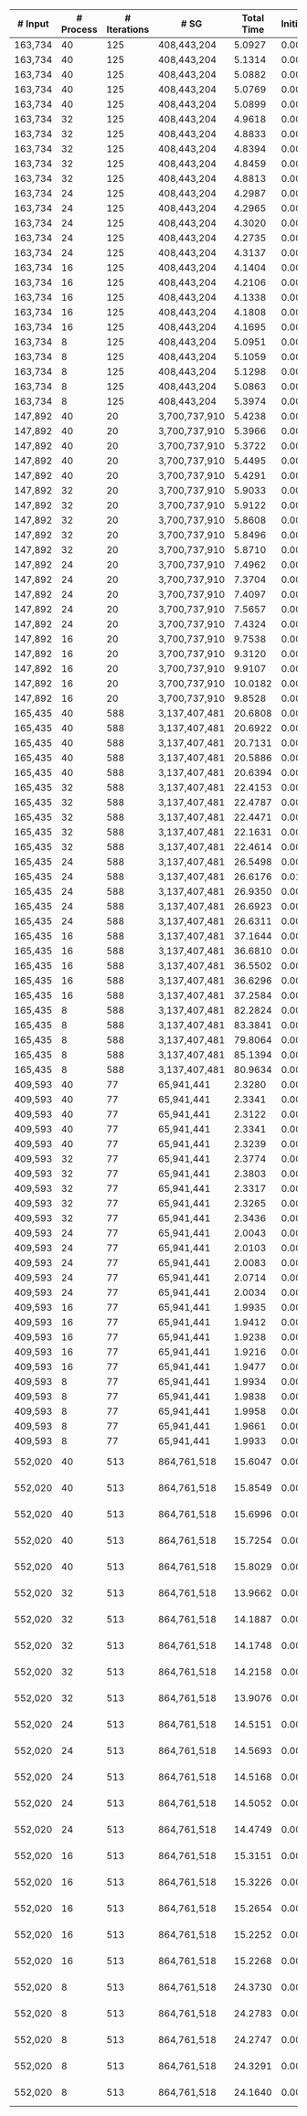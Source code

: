 | # Input | # Process | # Iterations | # SG | Total Time | Initialization | (File I/O) | Hashtable | Join | Buffer preparation | Communication | Deduplication | Merge | Finalization | Output |
| --- | --- | --- | --- | --- | --- | --- | --- | --- | --- | --- | --- | --- | --- | --- |
| 163,734 | 40 | 125 | 408,443,204 |   5.0927 |   0.0053 |   0.0080 |   0.0001 |   0.0990 |   0.4178 |   3.8542 |   0.1240 |   0.5711 |   0.0213 | data/data_163734.bin_sg.bin |
| 163,734 | 40 | 125 | 408,443,204 |   5.1314 |   0.0053 |   0.0053 |   0.0001 |   0.1013 |   0.4205 |   3.8743 |   0.1251 |   0.5832 |   0.0216 | data/data_163734.bin_sg.bin |
| 163,734 | 40 | 125 | 408,443,204 |   5.0882 |   0.0053 |   0.0046 |   0.0001 |   0.0999 |   0.4205 |   3.8416 |   0.1279 |   0.5714 |   0.0217 | data/data_163734.bin_sg.bin |
| 163,734 | 40 | 125 | 408,443,204 |   5.0769 |   0.0053 |   0.0036 |   0.0001 |   0.1034 |   0.4187 |   3.8271 |   0.1255 |   0.5746 |   0.0222 | data/data_163734.bin_sg.bin |
| 163,734 | 40 | 125 | 408,443,204 |   5.0899 |   0.0053 |   0.0037 |   0.0001 |   0.1003 |   0.4226 |   3.8392 |   0.1254 |   0.5753 |   0.0218 | data/data_163734.bin_sg.bin |
| 163,734 | 32 | 125 | 408,443,204 |   4.9618 |   0.0054 |   0.0055 |   0.0001 |   0.1351 |   0.4381 |   3.6375 |   0.1424 |   0.5765 |   0.0267 | data/data_163734.bin_sg.bin |
| 163,734 | 32 | 125 | 408,443,204 |   4.8833 |   0.0053 |   0.0036 |   0.0001 |   0.1403 |   0.4410 |   3.5764 |   0.1402 |   0.5536 |   0.0264 | data/data_163734.bin_sg.bin |
| 163,734 | 32 | 125 | 408,443,204 |   4.8394 |   0.0054 |   0.0037 |   0.0001 |   0.1371 |   0.4408 |   3.5320 |   0.1402 |   0.5579 |   0.0260 | data/data_163734.bin_sg.bin |
| 163,734 | 32 | 125 | 408,443,204 |   4.8459 |   0.0053 |   0.0037 |   0.0001 |   0.1330 |   0.4379 |   3.5517 |   0.1384 |   0.5527 |   0.0269 | data/data_163734.bin_sg.bin |
| 163,734 | 32 | 125 | 408,443,204 |   4.8813 |   0.0055 |   0.0037 |   0.0001 |   0.1356 |   0.4420 |   3.5775 |   0.1410 |   0.5533 |   0.0264 | data/data_163734.bin_sg.bin |
| 163,734 | 24 | 125 | 408,443,204 |   4.2987 |   0.0054 |   0.0055 |   0.0001 |   0.1540 |   0.4692 |   2.9276 |   0.1625 |   0.5445 |   0.0354 | data/data_163734.bin_sg.bin |
| 163,734 | 24 | 125 | 408,443,204 |   4.2965 |   0.0053 |   0.0036 |   0.0001 |   0.1606 |   0.4755 |   2.8946 |   0.1624 |   0.5630 |   0.0350 | data/data_163734.bin_sg.bin |
| 163,734 | 24 | 125 | 408,443,204 |   4.3020 |   0.0052 |   0.0036 |   0.0001 |   0.1537 |   0.4696 |   2.9358 |   0.1614 |   0.5416 |   0.0346 | data/data_163734.bin_sg.bin |
| 163,734 | 24 | 125 | 408,443,204 |   4.2735 |   0.0054 |   0.0035 |   0.0001 |   0.1584 |   0.4759 |   2.9003 |   0.1615 |   0.5375 |   0.0345 | data/data_163734.bin_sg.bin |
| 163,734 | 24 | 125 | 408,443,204 |   4.3137 |   0.0054 |   0.0035 |   0.0001 |   0.1591 |   0.4750 |   2.9233 |   0.1597 |   0.5559 |   0.0353 | data/data_163734.bin_sg.bin |
| 163,734 | 16 | 125 | 408,443,204 |   4.1404 |   0.0053 |   0.0051 |   0.0001 |   0.1517 |   0.5260 |   2.7268 |   0.1880 |   0.4915 |   0.0510 | data/data_163734.bin_sg.bin |
| 163,734 | 16 | 125 | 408,443,204 |   4.2106 |   0.0052 |   0.0032 |   0.0001 |   0.1503 |   0.5240 |   2.7092 |   0.1881 |   0.5829 |   0.0509 | data/data_163734.bin_sg.bin |
| 163,734 | 16 | 125 | 408,443,204 |   4.1338 |   0.0055 |   0.0036 |   0.0001 |   0.1500 |   0.5247 |   2.7258 |   0.1897 |   0.4877 |   0.0503 | data/data_163734.bin_sg.bin |
| 163,734 | 16 | 125 | 408,443,204 |   4.1808 |   0.0053 |   0.0033 |   0.0001 |   0.1501 |   0.5280 |   2.7542 |   0.1899 |   0.5022 |   0.0510 | data/data_163734.bin_sg.bin |
| 163,734 | 16 | 125 | 408,443,204 |   4.1695 |   0.0053 |   0.0034 |   0.0001 |   0.1513 |   0.5262 |   2.7346 |   0.1872 |   0.5145 |   0.0503 | data/data_163734.bin_sg.bin |
| 163,734 | 8 | 125 | 408,443,204 |   5.0951 |   0.0053 |   0.0049 |   0.0001 |   0.2069 |   0.7478 |   3.1353 |   0.3077 |   0.5939 |   0.0980 | data/data_163734.bin_sg.bin |
| 163,734 | 8 | 125 | 408,443,204 |   5.1059 |   0.0055 |   0.0033 |   0.0001 |   0.2062 |   0.7503 |   3.1439 |   0.3074 |   0.5949 |   0.0978 | data/data_163734.bin_sg.bin |
| 163,734 | 8 | 125 | 408,443,204 |   5.1298 |   0.0052 |   0.0031 |   0.0001 |   0.2063 |   0.7475 |   3.1510 |   0.3061 |   0.6156 |   0.0981 | data/data_163734.bin_sg.bin |
| 163,734 | 8 | 125 | 408,443,204 |   5.0863 |   0.0053 |   0.0031 |   0.0001 |   0.2039 |   0.7480 |   3.1286 |   0.3080 |   0.5960 |   0.0964 | data/data_163734.bin_sg.bin |
| 163,734 | 8 | 125 | 408,443,204 |   5.3974 |   0.0053 |   0.0032 |   0.0001 |   0.2064 |   0.7503 |   3.3685 |   0.3063 |   0.6623 |   0.0984 | data/data_163734.bin_sg.bin |
| 147,892 | 40 | 20 | 3,700,737,910 |   5.4238 |   0.0053 |   0.0079 |   0.0001 |   0.0848 |   1.2662 |   3.2956 |   0.2089 |   0.3826 |   0.1804 | data/data_147892.bin_sg.bin |
| 147,892 | 40 | 20 | 3,700,737,910 |   5.3966 |   0.0053 |   0.0046 |   0.0001 |   0.0841 |   1.2662 |   3.2831 |   0.2099 |   0.3638 |   0.1841 | data/data_147892.bin_sg.bin |
| 147,892 | 40 | 20 | 3,700,737,910 |   5.3722 |   0.0053 |   0.0036 |   0.0001 |   0.0834 |   1.2677 |   3.2631 |   0.2117 |   0.3555 |   0.1855 | data/data_147892.bin_sg.bin |
| 147,892 | 40 | 20 | 3,700,737,910 |   5.4495 |   0.0054 |   0.0035 |   0.0001 |   0.0843 |   1.2670 |   3.2699 |   0.2113 |   0.4308 |   0.1808 | data/data_147892.bin_sg.bin |
| 147,892 | 40 | 20 | 3,700,737,910 |   5.4291 |   0.0053 |   0.0037 |   0.0001 |   0.0869 |   1.2665 |   3.2844 |   0.2099 |   0.3944 |   0.1816 | data/data_147892.bin_sg.bin |
| 147,892 | 32 | 20 | 3,700,737,910 |   5.9033 |   0.0054 |   0.0050 |   0.0001 |   0.1090 |   1.4402 |   3.4916 |   0.2482 |   0.3771 |   0.2316 | data/data_147892.bin_sg.bin |
| 147,892 | 32 | 20 | 3,700,737,910 |   5.9122 |   0.0053 |   0.0036 |   0.0001 |   0.1078 |   1.4429 |   3.4594 |   0.2475 |   0.4185 |   0.2308 | data/data_147892.bin_sg.bin |
| 147,892 | 32 | 20 | 3,700,737,910 |   5.8608 |   0.0053 |   0.0035 |   0.0001 |   0.1053 |   1.4442 |   3.4917 |   0.2464 |   0.3444 |   0.2235 | data/data_147892.bin_sg.bin |
| 147,892 | 32 | 20 | 3,700,737,910 |   5.8496 |   0.0053 |   0.0036 |   0.0001 |   0.1057 |   1.4321 |   3.4789 |   0.2473 |   0.3556 |   0.2247 | data/data_147892.bin_sg.bin |
| 147,892 | 32 | 20 | 3,700,737,910 |   5.8710 |   0.0054 |   0.0036 |   0.0001 |   0.1052 |   1.4401 |   3.4738 |   0.2479 |   0.3745 |   0.2241 | data/data_147892.bin_sg.bin |
| 147,892 | 24 | 20 | 3,700,737,910 |   7.4962 |   0.0055 |   0.0051 |   0.0001 |   0.1332 |   1.7661 |   4.2658 |   0.3337 |   0.6998 |   0.2920 | data/data_147892.bin_sg.bin |
| 147,892 | 24 | 20 | 3,700,737,910 |   7.3704 |   0.0055 |   0.0036 |   0.0001 |   0.1288 |   1.7509 |   4.2252 |   0.3358 |   0.6254 |   0.2989 | data/data_147892.bin_sg.bin |
| 147,892 | 24 | 20 | 3,700,737,910 |   7.4097 |   0.0055 |   0.0036 |   0.0001 |   0.1328 |   1.7580 |   4.1945 |   0.3325 |   0.6905 |   0.2958 | data/data_147892.bin_sg.bin |
| 147,892 | 24 | 20 | 3,700,737,910 |   7.5657 |   0.0053 |   0.0033 |   0.0001 |   0.1333 |   1.7639 |   4.4273 |   0.3339 |   0.6095 |   0.2924 | data/data_147892.bin_sg.bin |
| 147,892 | 24 | 20 | 3,700,737,910 |   7.4324 |   0.0055 |   0.0036 |   0.0001 |   0.1311 |   1.7655 |   4.2688 |   0.3334 |   0.6344 |   0.2937 | data/data_147892.bin_sg.bin |
| 147,892 | 16 | 20 | 3,700,737,910 |   9.7538 |   0.0053 |   0.0057 |   0.0001 |   0.1930 |   2.3802 |   4.8956 |   0.5400 |   1.3062 |   0.4334 | data/data_147892.bin_sg.bin |
| 147,892 | 16 | 20 | 3,700,737,910 |   9.3120 |   0.0052 |   0.0032 |   0.0001 |   0.1892 |   2.4000 |   4.7877 |   0.4821 |   1.0123 |   0.4354 | data/data_147892.bin_sg.bin |
| 147,892 | 16 | 20 | 3,700,737,910 |   9.9107 |   0.0053 |   0.0034 |   0.0001 |   0.1915 |   2.3886 |   4.9280 |   0.5085 |   1.3846 |   0.5042 | data/data_147892.bin_sg.bin |
| 147,892 | 16 | 20 | 3,700,737,910 |  10.0182 |   0.0052 |   0.0032 |   0.0001 |   0.1889 |   2.3998 |   4.8881 |   0.6544 |   1.3928 |   0.4889 | data/data_147892.bin_sg.bin |
| 147,892 | 16 | 20 | 3,700,737,910 |   9.8528 |   0.0053 |   0.0032 |   0.0001 |   0.1895 |   2.3788 |   4.8390 |   0.6035 |   1.3243 |   0.5125 | data/data_147892.bin_sg.bin |
| 165,435 | 40 | 588 | 3,137,407,481 |  20.6808 |   0.0054 |   0.0074 |   0.0001 |   0.5480 |   0.9623 |  13.6875 |   0.4237 |   4.8760 |   0.1779 | data/data_165435.bin_sg.bin |
| 165,435 | 40 | 588 | 3,137,407,481 |  20.6922 |   0.0052 |   0.0049 |   0.0001 |   0.5558 |   0.9674 |  13.7300 |   0.4295 |   4.8295 |   0.1747 | data/data_165435.bin_sg.bin |
| 165,435 | 40 | 588 | 3,137,407,481 |  20.7131 |   0.0052 |   0.0036 |   0.0001 |   0.5609 |   0.9677 |  13.7323 |   0.4280 |   4.8386 |   0.1802 | data/data_165435.bin_sg.bin |
| 165,435 | 40 | 588 | 3,137,407,481 |  20.5886 |   0.0053 |   0.0036 |   0.0001 |   0.5435 |   0.9631 |  13.7346 |   0.4213 |   4.7444 |   0.1765 | data/data_165435.bin_sg.bin |
| 165,435 | 40 | 588 | 3,137,407,481 |  20.6394 |   0.0053 |   0.0034 |   0.0001 |   0.5563 |   0.9635 |  13.6858 |   0.4279 |   4.8476 |   0.1527 | data/data_165435.bin_sg.bin |
| 165,435 | 32 | 588 | 3,137,407,481 |  22.4153 |   0.0054 |   0.0051 |   0.0001 |   0.6570 |   1.0962 |  13.3313 |   0.5099 |   6.6263 |   0.1892 | data/data_165435.bin_sg.bin |
| 165,435 | 32 | 588 | 3,137,407,481 |  22.4787 |   0.0053 |   0.0036 |   0.0001 |   0.6679 |   1.1107 |  13.4481 |   0.5063 |   6.5241 |   0.2163 | data/data_165435.bin_sg.bin |
| 165,435 | 32 | 588 | 3,137,407,481 |  22.4471 |   0.0054 |   0.0036 |   0.0001 |   0.6659 |   1.0874 |  13.4854 |   0.5186 |   6.4935 |   0.1909 | data/data_165435.bin_sg.bin |
| 165,435 | 32 | 588 | 3,137,407,481 |  22.1631 |   0.0053 |   0.0037 |   0.0001 |   0.6327 |   1.0560 |  13.1558 |   0.5017 |   6.6192 |   0.1924 | data/data_165435.bin_sg.bin |
| 165,435 | 32 | 588 | 3,137,407,481 |  22.4614 |   0.0053 |   0.0036 |   0.0001 |   0.6722 |   1.0834 |  13.4060 |   0.5060 |   6.5966 |   0.1920 | data/data_165435.bin_sg.bin |
| 165,435 | 24 | 588 | 3,137,407,481 |  26.5498 |   0.0052 |   0.0036 |   0.0001 |   0.8531 |   1.0994 |  12.8048 |   0.6436 |  10.8494 |   0.2943 | data/data_165435.bin_sg.bin |
| 165,435 | 24 | 588 | 3,137,407,481 |  26.6176 |   0.0102 |   0.0146 |   0.0001 |   0.8384 |   1.0799 |  12.7329 |   0.6554 |  11.0515 |   0.2493 | data/data_165435.bin_sg.bin |
| 165,435 | 24 | 588 | 3,137,407,481 |  26.9350 |   0.0053 |   0.0044 |   0.0001 |   0.9097 |   1.1163 |  12.8345 |   0.7079 |  11.1056 |   0.2558 | data/data_165435.bin_sg.bin |
| 165,435 | 24 | 588 | 3,137,407,481 |  26.6923 |   0.0053 |   0.0037 |   0.0001 |   0.8731 |   1.0955 |  12.7763 |   0.6550 |  10.9994 |   0.2877 | data/data_165435.bin_sg.bin |
| 165,435 | 24 | 588 | 3,137,407,481 |  26.6311 |   0.0053 |   0.0036 |   0.0001 |   0.8547 |   1.1012 |  12.8829 |   0.6422 |  10.8917 |   0.2530 | data/data_165435.bin_sg.bin |
| 165,435 | 16 | 588 | 3,137,407,481 |  37.1644 |   0.0053 |   0.0032 |   0.0001 |   1.1691 |   1.0496 |  12.5657 |   0.6423 |  21.2984 |   0.4339 | data/data_165435.bin_sg.bin |
| 165,435 | 16 | 588 | 3,137,407,481 |  36.6810 |   0.0053 |   0.0032 |   0.0001 |   1.2090 |   1.0270 |  12.3238 |   0.6285 |  21.1179 |   0.3694 | data/data_165435.bin_sg.bin |
| 165,435 | 16 | 588 | 3,137,407,481 |  36.5502 |   0.0053 |   0.0034 |   0.0001 |   1.1869 |   1.0365 |  12.2523 |   0.6398 |  20.9941 |   0.4353 | data/data_165435.bin_sg.bin |
| 165,435 | 16 | 588 | 3,137,407,481 |  36.6296 |   0.0053 |   0.0034 |   0.0001 |   1.1211 |   1.0430 |  12.3725 |   0.7008 |  20.9462 |   0.4406 | data/data_165435.bin_sg.bin |
| 165,435 | 16 | 588 | 3,137,407,481 |  37.2584 |   0.0053 |   0.0031 |   0.0001 |   1.1400 |   1.0176 |  13.4981 |   0.6448 |  20.5828 |   0.3698 | data/data_165435.bin_sg.bin |
| 165,435 | 8 | 588 | 3,137,407,481 |  82.2824 |   0.0052 |   0.0032 |   0.0001 |   1.7643 |   1.3337 |  12.9901 |   0.7399 |  64.6525 |   0.7967 | data/data_165435.bin_sg.bin |
| 165,435 | 8 | 588 | 3,137,407,481 |  83.3841 |   0.0052 |   0.0031 |   0.0000 |   1.5475 |   1.3048 |  12.7553 |   0.7497 |  66.1718 |   0.8497 | data/data_165435.bin_sg.bin |
| 165,435 | 8 | 588 | 3,137,407,481 |  79.8064 |   0.0052 |   0.0034 |   0.0001 |   2.0693 |   1.3029 |  13.2817 |   0.7254 |  61.5743 |   0.8475 | data/data_165435.bin_sg.bin |
| 165,435 | 8 | 588 | 3,137,407,481 |  85.1394 |   0.0053 |   0.0034 |   0.0001 |   2.3502 |   1.3160 |  14.1432 |   0.7242 |  65.8215 |   0.7790 | data/data_165435.bin_sg.bin |
| 165,435 | 8 | 588 | 3,137,407,481 |  80.9634 |   0.0052 |   0.0034 |   0.0000 |   1.9582 |   1.3263 |  13.1646 |   0.7636 |  62.8908 |   0.8546 | data/data_165435.bin_sg.bin |
| 409,593 | 40 | 77 | 65,941,441 |   2.3280 |   0.0053 |   0.0080 |   0.0001 |   0.0374 |   0.0950 |   1.8715 |   0.0417 |   0.2722 |   0.0048 | data/data_409593.bin_sg.bin |
| 409,593 | 40 | 77 | 65,941,441 |   2.3341 |   0.0053 |   0.0050 |   0.0001 |   0.0373 |   0.0999 |   1.8730 |   0.0380 |   0.2758 |   0.0049 | data/data_409593.bin_sg.bin |
| 409,593 | 40 | 77 | 65,941,441 |   2.3122 |   0.0053 |   0.0037 |   0.0001 |   0.0357 |   0.0992 |   1.8621 |   0.0384 |   0.2666 |   0.0048 | data/data_409593.bin_sg.bin |
| 409,593 | 40 | 77 | 65,941,441 |   2.3341 |   0.0052 |   0.0037 |   0.0001 |   0.0338 |   0.0964 |   1.8839 |   0.0377 |   0.2723 |   0.0048 | data/data_409593.bin_sg.bin |
| 409,593 | 40 | 77 | 65,941,441 |   2.3239 |   0.0053 |   0.0037 |   0.0001 |   0.0388 |   0.0942 |   1.8735 |   0.0382 |   0.2692 |   0.0047 | data/data_409593.bin_sg.bin |
| 409,593 | 32 | 77 | 65,941,441 |   2.3774 |   0.0053 |   0.0051 |   0.0001 |   0.0401 |   0.1002 |   1.8886 |   0.0447 |   0.2927 |   0.0057 | data/data_409593.bin_sg.bin |
| 409,593 | 32 | 77 | 65,941,441 |   2.3803 |   0.0053 |   0.0037 |   0.0001 |   0.0419 |   0.0953 |   1.9092 |   0.0420 |   0.2814 |   0.0052 | data/data_409593.bin_sg.bin |
| 409,593 | 32 | 77 | 65,941,441 |   2.3317 |   0.0053 |   0.0036 |   0.0001 |   0.0343 |   0.0830 |   1.8906 |   0.0406 |   0.2722 |   0.0058 | data/data_409593.bin_sg.bin |
| 409,593 | 32 | 77 | 65,941,441 |   2.3265 |   0.0054 |   0.0035 |   0.0001 |   0.0409 |   0.0946 |   1.8837 |   0.0410 |   0.2552 |   0.0055 | data/data_409593.bin_sg.bin |
| 409,593 | 32 | 77 | 65,941,441 |   2.3436 |   0.0053 |   0.0037 |   0.0001 |   0.0394 |   0.0977 |   1.8689 |   0.0465 |   0.2799 |   0.0058 | data/data_409593.bin_sg.bin |
| 409,593 | 24 | 77 | 65,941,441 |   2.0043 |   0.0056 |   0.0054 |   0.0001 |   0.0421 |   0.1083 |   1.5359 |   0.0552 |   0.2506 |   0.0065 | data/data_409593.bin_sg.bin |
| 409,593 | 24 | 77 | 65,941,441 |   2.0103 |   0.0054 |   0.0035 |   0.0001 |   0.0479 |   0.1056 |   1.5405 |   0.0570 |   0.2473 |   0.0066 | data/data_409593.bin_sg.bin |
| 409,593 | 24 | 77 | 65,941,441 |   2.0083 |   0.0054 |   0.0037 |   0.0001 |   0.0472 |   0.1093 |   1.5362 |   0.0568 |   0.2467 |   0.0066 | data/data_409593.bin_sg.bin |
| 409,593 | 24 | 77 | 65,941,441 |   2.0714 |   0.0054 |   0.0036 |   0.0001 |   0.0468 |   0.1106 |   1.5923 |   0.0523 |   0.2568 |   0.0070 | data/data_409593.bin_sg.bin |
| 409,593 | 24 | 77 | 65,941,441 |   2.0034 |   0.0055 |   0.0037 |   0.0001 |   0.0488 |   0.1100 |   1.5307 |   0.0521 |   0.2496 |   0.0065 | data/data_409593.bin_sg.bin |
| 409,593 | 16 | 77 | 65,941,441 |   1.9935 |   0.0053 |   0.0051 |   0.0001 |   0.0422 |   0.1027 |   1.4866 |   0.0625 |   0.2849 |   0.0093 | data/data_409593.bin_sg.bin |
| 409,593 | 16 | 77 | 65,941,441 |   1.9412 |   0.0052 |   0.0035 |   0.0001 |   0.0409 |   0.1052 |   1.4769 |   0.0596 |   0.2443 |   0.0091 | data/data_409593.bin_sg.bin |
| 409,593 | 16 | 77 | 65,941,441 |   1.9238 |   0.0054 |   0.0032 |   0.0001 |   0.0409 |   0.1016 |   1.4663 |   0.0568 |   0.2436 |   0.0091 | data/data_409593.bin_sg.bin |
| 409,593 | 16 | 77 | 65,941,441 |   1.9216 |   0.0052 |   0.0036 |   0.0001 |   0.0413 |   0.1023 |   1.4679 |   0.0587 |   0.2368 |   0.0091 | data/data_409593.bin_sg.bin |
| 409,593 | 16 | 77 | 65,941,441 |   1.9477 |   0.0054 |   0.0035 |   0.0001 |   0.0414 |   0.1035 |   1.4774 |   0.0573 |   0.2535 |   0.0090 | data/data_409593.bin_sg.bin |
| 409,593 | 8 | 77 | 65,941,441 |   1.9934 |   0.0053 |   0.0060 |   0.0003 |   0.0636 |   0.1436 |   1.4378 |   0.0740 |   0.2519 |   0.0167 | data/data_409593.bin_sg.bin |
| 409,593 | 8 | 77 | 65,941,441 |   1.9838 |   0.0052 |   0.0033 |   0.0003 |   0.0614 |   0.1332 |   1.4789 |   0.0731 |   0.2149 |   0.0168 | data/data_409593.bin_sg.bin |
| 409,593 | 8 | 77 | 65,941,441 |   1.9958 |   0.0053 |   0.0033 |   0.0003 |   0.0619 |   0.1340 |   1.4783 |   0.0733 |   0.2257 |   0.0170 | data/data_409593.bin_sg.bin |
| 409,593 | 8 | 77 | 65,941,441 |   1.9661 |   0.0052 |   0.0036 |   0.0003 |   0.0620 |   0.1336 |   1.4769 |   0.0728 |   0.1985 |   0.0168 | data/data_409593.bin_sg.bin |
| 409,593 | 8 | 77 | 65,941,441 |   1.9933 |   0.0052 |   0.0032 |   0.0003 |   0.0620 |   0.1332 |   1.4956 |   0.0732 |   0.2071 |   0.0166 | data/data_409593.bin_sg.bin |
| 552,020 | 40 | 513 | 864,761,518 |  15.6047 |   0.0053 |   0.0056 |   0.0001 |   0.2860 |   0.7284 |  11.9104 |   0.3002 |   2.3305 |   0.0438 | data/vsp_finan512_scagr7-2c_rlfddd.bin_sg.bin |
| 552,020 | 40 | 513 | 864,761,518 |  15.8549 |   0.0052 |   0.0038 |   0.0001 |   0.2929 |   0.7427 |  12.1098 |   0.2997 |   2.3601 |   0.0445 | data/vsp_finan512_scagr7-2c_rlfddd.bin_sg.bin |
| 552,020 | 40 | 513 | 864,761,518 |  15.6996 |   0.0053 |   0.0037 |   0.0001 |   0.2931 |   0.7343 |  11.9601 |   0.3007 |   2.3616 |   0.0445 | data/vsp_finan512_scagr7-2c_rlfddd.bin_sg.bin |
| 552,020 | 40 | 513 | 864,761,518 |  15.7254 |   0.0053 |   0.0039 |   0.0001 |   0.2888 |   0.7126 |  11.9962 |   0.3009 |   2.3776 |   0.0439 | data/vsp_finan512_scagr7-2c_rlfddd.bin_sg.bin |
| 552,020 | 40 | 513 | 864,761,518 |  15.8029 |   0.0053 |   0.0036 |   0.0001 |   0.2919 |   0.7245 |  12.0422 |   0.3082 |   2.3867 |   0.0441 | data/vsp_finan512_scagr7-2c_rlfddd.bin_sg.bin |
| 552,020 | 32 | 513 | 864,761,518 |  13.9662 |   0.0068 |   0.0054 |   0.0001 |   0.3481 |   0.7976 |  10.2049 |   0.2942 |   2.2608 |   0.0537 | data/vsp_finan512_scagr7-2c_rlfddd.bin_sg.bin |
| 552,020 | 32 | 513 | 864,761,518 |  14.1887 |   0.0059 |   0.0036 |   0.0001 |   0.3493 |   0.8103 |  10.3719 |   0.2921 |   2.3044 |   0.0548 | data/vsp_finan512_scagr7-2c_rlfddd.bin_sg.bin |
| 552,020 | 32 | 513 | 864,761,518 |  14.1748 |   0.0055 |   0.0038 |   0.0001 |   0.3446 |   0.8118 |  10.3651 |   0.2964 |   2.2980 |   0.0535 | data/vsp_finan512_scagr7-2c_rlfddd.bin_sg.bin |
| 552,020 | 32 | 513 | 864,761,518 |  14.2158 |   0.0067 |   0.0037 |   0.0001 |   0.3520 |   0.8236 |  10.3963 |   0.2878 |   2.2957 |   0.0537 | data/vsp_finan512_scagr7-2c_rlfddd.bin_sg.bin |
| 552,020 | 32 | 513 | 864,761,518 |  13.9076 |   0.0067 |   0.0037 |   0.0001 |   0.3523 |   0.8063 |  10.1238 |   0.2942 |   2.2699 |   0.0544 | data/vsp_finan512_scagr7-2c_rlfddd.bin_sg.bin |
| 552,020 | 24 | 513 | 864,761,518 |  14.5151 |   0.0053 |   0.0037 |   0.0001 |   0.3836 |   0.9229 |  10.1283 |   0.3710 |   2.6313 |   0.0726 | data/vsp_finan512_scagr7-2c_rlfddd.bin_sg.bin |
| 552,020 | 24 | 513 | 864,761,518 |  14.5693 |   0.0056 |   0.0037 |   0.0001 |   0.3815 |   0.9222 |  10.1707 |   0.3726 |   2.6452 |   0.0714 | data/vsp_finan512_scagr7-2c_rlfddd.bin_sg.bin |
| 552,020 | 24 | 513 | 864,761,518 |  14.5168 |   0.0054 |   0.0036 |   0.0001 |   0.3817 |   0.9251 |  10.1054 |   0.3762 |   2.6510 |   0.0719 | data/vsp_finan512_scagr7-2c_rlfddd.bin_sg.bin |
| 552,020 | 24 | 513 | 864,761,518 |  14.5052 |   0.0055 |   0.0037 |   0.0001 |   0.3785 |   0.9185 |  10.1484 |   0.3642 |   2.6181 |   0.0720 | data/vsp_finan512_scagr7-2c_rlfddd.bin_sg.bin |
| 552,020 | 24 | 513 | 864,761,518 |  14.4749 |   0.0054 |   0.0037 |   0.0001 |   0.3745 |   0.9236 |  10.0994 |   0.3681 |   2.6308 |   0.0729 | data/vsp_finan512_scagr7-2c_rlfddd.bin_sg.bin |
| 552,020 | 16 | 513 | 864,761,518 |  15.3151 |   0.0055 |   0.0037 |   0.0016 |   0.4219 |   1.0052 |  10.2021 |   0.4971 |   3.0762 |   0.1055 | data/vsp_finan512_scagr7-2c_rlfddd.bin_sg.bin |
| 552,020 | 16 | 513 | 864,761,518 |  15.3226 |   0.0056 |   0.0036 |   0.0017 |   0.4240 |   1.0108 |  10.1984 |   0.4882 |   3.0894 |   0.1044 | data/vsp_finan512_scagr7-2c_rlfddd.bin_sg.bin |
| 552,020 | 16 | 513 | 864,761,518 |  15.2654 |   0.0055 |   0.0035 |   0.0016 |   0.4161 |   1.0165 |  10.1180 |   0.4856 |   3.1168 |   0.1052 | data/vsp_finan512_scagr7-2c_rlfddd.bin_sg.bin |
| 552,020 | 16 | 513 | 864,761,518 |  15.2252 |   0.0056 |   0.0037 |   0.0007 |   0.4238 |   1.0035 |  10.1460 |   0.4885 |   3.0536 |   0.1035 | data/vsp_finan512_scagr7-2c_rlfddd.bin_sg.bin |
| 552,020 | 16 | 513 | 864,761,518 |  15.2268 |   0.0056 |   0.0034 |   0.0016 |   0.4235 |   0.9946 |  10.1567 |   0.4808 |   3.0599 |   0.1042 | data/vsp_finan512_scagr7-2c_rlfddd.bin_sg.bin |
| 552,020 | 8 | 513 | 864,761,518 |  24.3730 |   0.0056 |   0.0034 |   0.0003 |   0.6419 |   1.4664 |  10.6298 |   0.7236 |  10.6653 |   0.2400 | data/vsp_finan512_scagr7-2c_rlfddd.bin_sg.bin |
| 552,020 | 8 | 513 | 864,761,518 |  24.2783 |   0.0056 |   0.0033 |   0.0003 |   0.6466 |   1.4618 |  10.6216 |   0.7126 |  10.6298 |   0.2001 | data/vsp_finan512_scagr7-2c_rlfddd.bin_sg.bin |
| 552,020 | 8 | 513 | 864,761,518 |  24.2747 |   0.0054 |   0.0034 |   0.0003 |   0.6501 |   1.4594 |  10.6617 |   0.7214 |  10.5352 |   0.2411 | data/vsp_finan512_scagr7-2c_rlfddd.bin_sg.bin |
| 552,020 | 8 | 513 | 864,761,518 |  24.3291 |   0.0055 |   0.0038 |   0.0003 |   0.6633 |   1.4578 |  10.6638 |   0.7187 |  10.5830 |   0.2367 | data/vsp_finan512_scagr7-2c_rlfddd.bin_sg.bin |
| 552,020 | 8 | 513 | 864,761,518 |  24.1640 |   0.0056 |   0.0034 |   0.0003 |   0.6398 |   1.4436 |  10.6109 |   0.7197 |  10.5425 |   0.2016 | data/vsp_finan512_scagr7-2c_rlfddd.bin_sg.bin |

